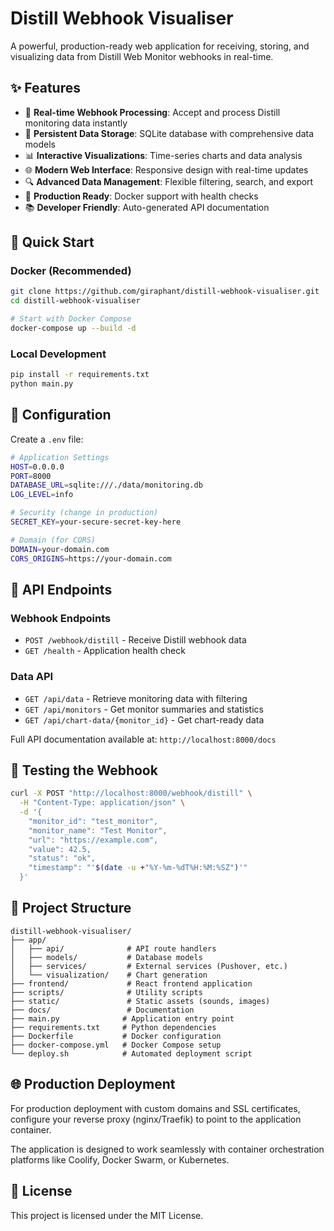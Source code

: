 # Distill Webhook Visualiser

A powerful, production-ready web application for receiving, storing, and visualizing data from Distill Web Monitor webhooks in real-time.

## ✨ Features

- 📡 **Real-time Webhook Processing**: Accept and process Distill monitoring data instantly
- 💾 **Persistent Data Storage**: SQLite database with comprehensive data models
- 📊 **Interactive Visualizations**: Time-series charts and data analysis
- 🌐 **Modern Web Interface**: Responsive design with real-time updates
- 🔍 **Advanced Data Management**: Flexible filtering, search, and export
- 🚀 **Production Ready**: Docker support with health checks
- 📚 **Developer Friendly**: Auto-generated API documentation

## 🚀 Quick Start

### Docker (Recommended)

```bash
git clone https://github.com/giraphant/distill-webhook-visualiser.git
cd distill-webhook-visualiser

# Start with Docker Compose
docker-compose up --build -d
```

### Local Development

```bash
pip install -r requirements.txt
python main.py
```

## 🔧 Configuration

Create a `.env` file:

```bash
# Application Settings
HOST=0.0.0.0
PORT=8000
DATABASE_URL=sqlite:///./data/monitoring.db
LOG_LEVEL=info

# Security (change in production)
SECRET_KEY=your-secure-secret-key-here

# Domain (for CORS)
DOMAIN=your-domain.com
CORS_ORIGINS=https://your-domain.com
```

## 🔌 API Endpoints

### Webhook Endpoints
- `POST /webhook/distill` - Receive Distill webhook data
- `GET /health` - Application health check

### Data API
- `GET /api/data` - Retrieve monitoring data with filtering
- `GET /api/monitors` - Get monitor summaries and statistics
- `GET /api/chart-data/{monitor_id}` - Get chart-ready data

Full API documentation available at: `http://localhost:8000/docs`

## 🧪 Testing the Webhook

```bash
curl -X POST "http://localhost:8000/webhook/distill" \
  -H "Content-Type: application/json" \
  -d '{
    "monitor_id": "test_monitor",
    "monitor_name": "Test Monitor",
    "url": "https://example.com",
    "value": 42.5,
    "status": "ok",
    "timestamp": "'$(date -u +"%Y-%m-%dT%H:%M:%SZ")'"
  }'
```

## 📁 Project Structure

```
distill-webhook-visualiser/
├── app/
│   ├── api/              # API route handlers
│   ├── models/           # Database models
│   ├── services/         # External services (Pushover, etc.)
│   └── visualization/    # Chart generation
├── frontend/             # React frontend application
├── scripts/              # Utility scripts
├── static/               # Static assets (sounds, images)
├── docs/                 # Documentation
├── main.py              # Application entry point
├── requirements.txt     # Python dependencies
├── Dockerfile           # Docker configuration
├── docker-compose.yml   # Docker Compose setup
└── deploy.sh            # Automated deployment script
```

## 🌐 Production Deployment

For production deployment with custom domains and SSL certificates, configure your reverse proxy (nginx/Traefik) to point to the application container.

The application is designed to work seamlessly with container orchestration platforms like Coolify, Docker Swarm, or Kubernetes.

## 📄 License

This project is licensed under the MIT License.